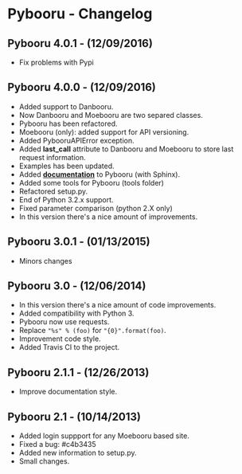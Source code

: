 # Pybooru - Changelog

## Pybooru 4.0.1 - (12/09/2016)
- Fix problems with Pypi

## Pybooru 4.0.0 - (12/09/2016)
- Added support to Danbooru.
- Now Danbooru and Moebooru are two separed classes.
- Pybooru has been refactored.
- Moebooru (only): added support for API versioning.
- Added PybooruAPIError exception.
- Added **last_call** attribute to Danbooru and Moebooru to store last request information.
- Examples has been updated.
- Added **[documentation](http://pybooru.readthedocs.io/en/stable/)** to Pybooru (with Sphinx).
- Added some tools for Pybooru (tools folder)
- Refactored setup.py.
- End of Python 3.2.x support.
- Fixed parameter comparison (python 2.X only)
- In this version there's a nice amount of improvements.

## Pybooru 3.0.1 - (01/13/2015)
- Minors changes

## Pybooru 3.0 - (12/06/2014)
- In this version there's a nice amount of code improvements.
- Added compatibility with Python 3.
- Pybooru now use requests.
- Replace `"%s" % (foo)` for `"{0}".format(foo)`.
- Improvement code style.
- Added Travis CI to the project.

## Pybooru 2.1.1 - (12/26/2013)
- Improve documentation style.

## Pybooru 2.1 - (10/14/2013)
- Added login suppport for any Moebooru based site.
- Fixed a bug: #c4b3435
- Added new information to setup.py.
- Small changes.
